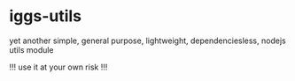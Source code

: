 # iggs-utils
yet another simple, general purpose, lightweight, dependenciesless, nodejs utils module

!!! use it at your own risk !!!
